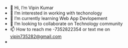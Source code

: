 - 👋 Hi, I’m Vipin Kumar
- 👀 I’m interested in working with techonology
- 🌱 I’m currently learning Web App Devlopement
- 💞️ I’m looking to collaborate on Technology community
- 📫 How to reach me -7352822354 or text me on vipin735282@gmail.com
- 

<!---
vipinkumar735282/vipinkumar735282 is a ✨ special ✨ repository because its `README.md` (this file) appears on your GitHub profile.
You can click the Preview link to take a look at your changes.
--->
